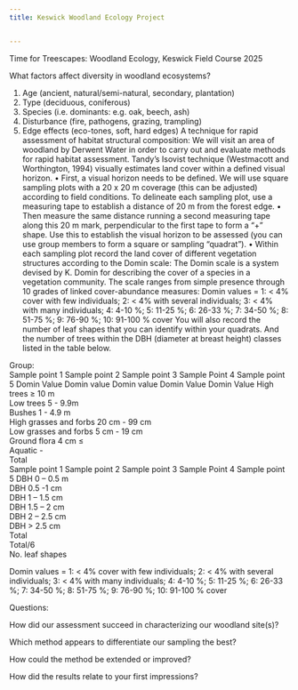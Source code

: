 ```yaml
---
title: Keswick Woodland Ecology Project


---
```


Time for Treescapes: Woodland Ecology, Keswick Field Course 2025

                                   
What factors affect diversity in woodland ecosystems? 
1.	Age (ancient, natural/semi-natural, secondary, plantation)
2.	Type (deciduous, coniferous)
3.	Species (i.e. dominants: e.g. oak, beech, ash)
4.	Disturbance (fire, pathogens, grazing, trampling)
5.	Edge effects (eco-tones, soft, hard edges)
A technique for rapid assessment of habitat structural composition:
We will visit an area of woodland by Derwent Water in order to carry out and evaluate methods for rapid habitat assessment.
Tandy’s Isovist technique (Westmacott and Worthington, 1994) visually estimates land cover within a defined visual horizon. 
•	First, a visual horizon needs to be defined. We will use square sampling plots with a 20 x 20 m coverage (this can be adjusted) according to field conditions. To delineate each sampling plot, use a measuring tape to establish a distance of 20 m from the forest edge. 
•	Then measure the same distance running a second measuring tape along this 20 m mark, perpendicular to the first tape to form a “+” shape. Use this to establish the visual horizon to be assessed (you can use group members to form a square or sampling “quadrat”). 
•	Within each sampling plot record the land cover of different vegetation structures according to the Domin scale:
The Domin scale is a system devised by K. Domin for describing the cover of a species in a vegetation community. The scale ranges from simple presence through 10 grades of linked cover-abundance measures: Domin values = 1: < 4% cover with few individuals; 2: < 4% with several individuals; 3: < 4% with many individuals; 4: 4-10 %; 5: 11-25 %; 6: 26-33 %; 7: 34-50 %; 8: 51-75 %; 9: 76-90 %; 10: 91-100 % cover
You will also record the number of leaf shapes that you can identify within your quadrats. And the number of trees within the DBH (diameter at breast height) classes listed in the table below. 



Group: 				
	Sample point 1	Sample point 2	Sample point 3	Sample Point 4	Sample point 5
	Domin Value	Domin value	Domin value	Domin Value	Domin Value
High trees ≥ 10 m					
Low trees 5 - 9.9m					
Bushes 1 - 4.9 m					
High grasses and forbs 20 cm - 99 cm					
Low grasses and forbs 5 cm - 19 cm					
Ground flora 4 cm ≤					
Aquatic -					
Total					
	Sample point 1	Sample point 2	Sample point 3	Sample Point 4	Sample point 5
DBH 0 – 0.5 m					
DBH 0.5 -1 cm					
DBH 1 – 1.5 cm					
DBH 1.5 – 2 cm					
DBH 2 – 2.5 cm					
DBH > 2.5 cm					
Total					
Total/6					
No. leaf shapes					

Domin values = 1: < 4% cover with few individuals; 2: < 4% with several individuals; 3:
< 4% with many individuals; 4: 4-10 %; 5: 11-25 %; 6: 26-33 %; 7: 34-50 %; 8: 51-75 %;
9: 76-90 %; 10: 91-100 % cover






Questions:

How did our assessment succeed in characterizing our woodland site(s)?


Which method appears to differentiate our sampling the best?


How could the method be extended or improved?


How did the results relate to your first impressions?


